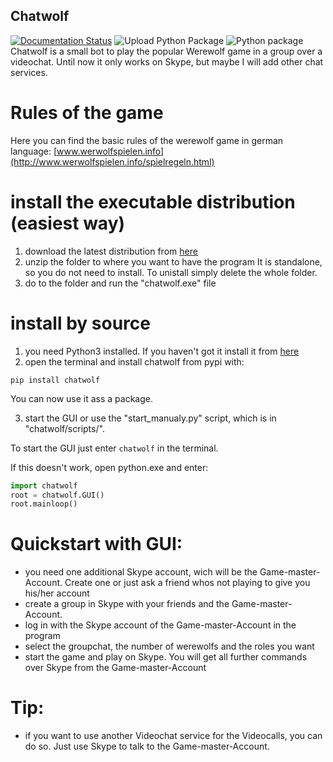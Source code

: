 ## Chatwolf
[![Documentation Status](https://readthedocs.org/projects/chatwolf/badge/?version=latest)](https://chatwolf.readthedocs.io/en/latest/?badge=latest) ![Upload Python Package](https://github.com/maxschmi/chatwolf/workflows/Upload%20Python%20Package/badge.svg) ![Python package](https://github.com/maxschmi/chatwolf/workflows/Python%20package/badge.svg)
Chatwolf is a small bot to play the popular Werewolf game in a group over a videochat.
Until now it only works on Skype, but maybe I will add other chat services.

# Rules of the game
Here you can find the basic rules of the werewolf game in german language:
[www.werwolfspielen.info](http://www.werwolfspielen.info/spielregeln.html)

# install the executable distribution (easiest way)
1. download the latest distribution from [here](https://github.com/maxschmi/chatwolf/releases)
2. unzip the folder to where you want to have the program 
It is standalone, so you do not need to install. To unistall simply delete the whole folder.
3. do to the folder and run the "chatwolf.exe" file

# install by source
1. you need Python3 installed. 
  If you haven't got it install it from [here](https://www.python.org/downloads/)
2. open the terminal and install chatwolf from pypi with:
```
pip install chatwolf
```
You can now use it ass a package. 

3. start the GUI or use the "start_manualy.py" script, which is in "chatwolf/scripts/".

To start the GUI just enter `chatwolf` in the terminal.

If this doesn't work, open python.exe and enter:
```python
import chatwolf
root = chatwolf.GUI()
root.mainloop()
```

# Quickstart with GUI:
- you need one additional Skype account, wich will be the Game-master-Account. 
  Create one or just ask a friend whos not playing to give you his/her account
- create a group in Skype with your friends and the Game-master-Account.
- log in with the Skype account of the Game-master-Account in the program
- select the groupchat, the number of werewolfs and the roles you want
- start the game and play on Skype. 
  You will get all further commands over Skype from the Game-master-Account
  
# Tip:
- if you want to use another Videochat service for the Videocalls, you can do so. 
  Just use Skype to talk to the Game-master-Account.
